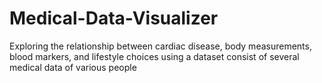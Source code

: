 # Medical-Data-Visualizer
Exploring the relationship between cardiac disease, body measurements, blood markers, and lifestyle choices using a dataset consist of several medical data of various people
